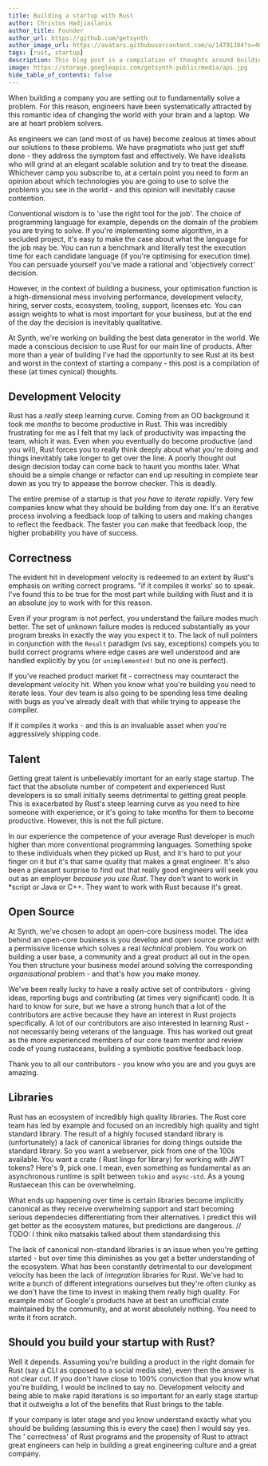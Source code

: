 ```yaml
---
title: Building a startup with Rust
author: Christos Hadjiaslanis
author_title: Founder
author_url: https://github.com/getsynth
author_image_url: https://avatars.githubusercontent.com/u/14791384?s=460&v=4
tags: [rust, startup]
description: This blog post is a compilation of thoughts around building a company with Rust
image: https://storage.googleapis.com/getsynth-public/media/api.jpg
hide_table_of_contents: false
---
```


When building a company you are setting out to fundamentally solve a problem.
For this reason, engineers have been systematically attracted by this romantic
idea of changing the world with your brain and a laptop. We are at heart problem
solvers.

As engineers we can (and most of us have) become zealous at times about our
solutions to these problems. We have pragmatists who just get stuff done - they
address the symptom fast and effectively. We have idealists who will grind at an
elegant scalable solution and try to treat the disease. Whichever camp you
subscribe to, at a certain point you need to form an opinion about which
technologies you are going to use to solve the problems you see in the world -
and this opinion will inevitably cause contention.

Conventional wisdom is to 'use the right tool for the job'. The choice of
programming language for example, depends on the domain of the problem you are
trying to solve. If you're implementing some algorithm, in a secluded project,
it's easy to make the case about what the language for the job may be. You can
run a benchmark and literally test the execution time for each candidate
language (if you're optimising for execution time). You can persuade yourself
you've made a rational and 'objectively correct' decision.

However, in the context of building a business, your optimisation function is a
high-dimensional mess involving performance, development velocity, hiring,
server costs, ecosystem, tooling, support, licenses etc. You can assign weights
to what is most important for your business, but at the end of the day the
decision is inevitably qualitative.

At Synth, we're working on building the best data generator in the world. We
made a conscious decision to use Rust for our main line of products. After more
than a year of building I've had the opportunity to see Rust at its best and
worst in the context of starting a company - this post is a compilation of
these (at times cynical) thoughts.

## Development Velocity

Rust has a *really* steep learning curve. Coming from an OO background it took
me *months* to become productive in Rust. This was incredibly frustrating for me
as I felt that my lack of productivity was impacting the team, which it was.
Even when you eventually do become productive (and you will), Rust forces you to
really think deeply about what you're doing and things inevitably take longer to
get over the line. A poorly thought out design decision today can come back to
haunt you months later. What should be a simple change or refactor can end up
resulting in complete tear down as you try to appease the borrow checker. This
is deadly.

The entire premise of a startup is that *you have to iterate rapidly*. Very few
companies know what they should be building from day one. It's an iterative
process involving a feedback loop of talking to users and making changes to
reflect the feedback. The faster you can make that feedback loop, the higher
probability you have of success.

## Correctness

The evident hit in development velocity is redeemed to an extent by Rust's
emphasis on writing correct programs. "if it compiles it works' so to speak.
I've found this to be true for the most part while building with Rust and it is
an absolute joy to work with for this reason.

Even if your program is not perfect, you understand the failure modes much
better. The set of unknown failure modes is reduced substantially as your
program breaks in exactly the way you expect it to. The lack of null pointers in
conjunction with the `Result` paradigm (vs say, exceptions) compels you to build
correct programs where edge cases are well understood and are handled explicitly
by you (or `unimplemented!` but no one is perfect).

If you've reached product market fit - correctness may counteract the
development velocity hit. When you know what you're building you need to iterate
less. Your dev team is also going to be spending less time dealing with bugs as
you've already dealt with that while trying to appease the compiler.

If it compiles it works - and this is an invaluable asset when you're
aggressively shipping code.

## Talent

Getting great talent is unbelievably imortant for an early stage startup. The
fact that the absolute number of competent and experienced Rust developers is so
small initially seems detrimental to getting great people. This is exacerbated
by Rust's steep learning curve as you need to hire someone with experience, or
it's going to take months for them to become productive. However, this is not
the full picture.

In our experience the competence of your average Rust developer is much higher
than more conventional programming languages. Something spoke to these
individuals when they picked up Rust, and it's hard to put your finger on it but
it's that same quality that makes a great engineer. It's also been a pleasant
surprise to find out that really good engineers will seek you out as an
employer *because you use Rust*. They don't want to work in *script or Java or
C++. They want to work with Rust because it's great.

## Open Source

At Synth, we've chosen to adopt an open-core business model. The idea behind an
open-core business is you develop and open source product with a permissive
license which solves a real *technical* problem. You work on building a user
base, a community and a great product all out in the open. You then structure
your business model around solving the corresponding *organisational* problem -
and that's how you make money.

We've been really lucky to have a really active set of contributors - giving
ideas, reporting bugs and contributing (at times very significant) code. It is
hard to know for sure, but we have a strong hunch that a lot of the contributors
are active because they have an interest in Rust projects specifically. A lot of
our contributors are also interested in learning Rust - not necessarily being
veterans of the language. This has worked out great as the more experienced
members of our core team mentor and review code of young rustaceans, building a
symbiotic positive feedback loop.

Thank you to all our contributors - you know who you are and you guys are
amazing.

## Libraries

Rust has an ecosystem of incredibly high quality libraries. The Rust core team
has led by example and focused on an incredibly high quality and tight standard
library. The result of a highly focused standard library is (unfortunately) a
lack of canonical libraries for doing things outside the standard library. So
you want a webserver, pick from one of the 100s available. You want a crate (
Rust lingo for library) for working with JWT tokens? Here's 9, pick one. I mean,
even something as fundamental as an asynchronous runtime is split
between `tokio`
and `async-std`. As a young Rustaecean this can be overwhelming.

What ends up happening over time is certain libraries become implicitly
canonical as they receive overwhelming support and start becoming serious
dependecies differentiating from their alternatives. I predict this will get
better as the ecosystem matures, but predictions are dangerous. // TODO: I think
niko matsakis talked about them standardising this

The lack of canonical non-standard libraries is an issue when you're getting
started - but over time this diminishes as you get a better understanding of the
ecosystem. What *has* been constantly detrimental to our development velocity
has been the lack of *integration* libraries for Rust. We've had to write a
bunch of different integrations ourselves but they're often clunky as we don't
have the time to invest in making them really high quality. For example most of
Google's products have at best an unofficial crate maintained by the community,
and at worst absolutely nothing. You need to write it from scratch.

## Should you build your startup with Rust?

Well it depends. Assuming you're building a product in the right domain for
Rust (say a CLI as opposed to a social media site), even then the answer is not
clear cut. If you don't have close to 100% conviction that you know what you're
building, I would be inclined to say no. Development velocity and being able to
make rapid iterations is so important for an early stage startup that it
outweighs a lot of the benefits that Rust brings to the table.

If your company is later stage and you know understand exactly what you should
be building (assuming this is every the case) then I would say yes. The '
correctness' of Rust programs and the propensity of Rust to attract great
engineers can help in building a great engineering culture and a great company.